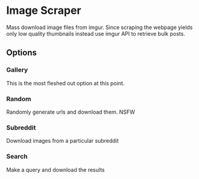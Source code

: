 # Image Scraper

Mass download image files from imgur.
Since scraping the webpage yields only low quality thumbnails instead use imgur API to retrieve bulk posts.

## Options

### Gallery

This is the most fleshed out option at this point.

### Random

Randomly generate urls and download them. NSFW

### Subreddit

Download images from a particular subreddit

### Search

Make a query and download the results